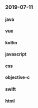 ### 2019-07-11

#### java

#### vue

#### kotlin

#### javascript

#### css

#### objective-c

#### swift

#### html
